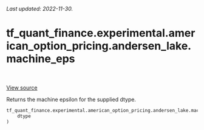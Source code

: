 <!--
This file is generated by a tool. Do not edit directly.
For open-source contributions the docs will be updated automatically.
-->

*Last updated: 2022-11-30.*

<div itemscope itemtype="http://developers.google.com/ReferenceObject">
<meta itemprop="name" content="tf_quant_finance.experimental.american_option_pricing.andersen_lake.machine_eps" />
<meta itemprop="path" content="Stable" />
</div>

# tf_quant_finance.experimental.american_option_pricing.andersen_lake.machine_eps

<!-- Insert buttons and diff -->

<table class="tfo-notebook-buttons tfo-api" align="left">
</table>

<a target="_blank" href="https://github.com/google/tf-quant-finance/blob/master/tf_quant_finance/experimental/american_option_pricing/common.py">View source</a>



Returns the machine epsilon for the supplied dtype.

```python
tf_quant_finance.experimental.american_option_pricing.andersen_lake.machine_eps(
    dtype
)
```



<!-- Placeholder for "Used in" -->
